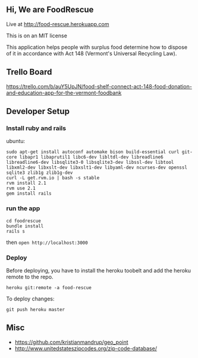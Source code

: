 ## Hi, We are FoodRescue

Live at http://food-rescue.herokuapp.com

This is on an MIT license

This application helps people with surplus food determine how to dispose of it in accordance
with Act 148 (Vermont's Universal Recycling Law).

## Trello Board

https://trello.com/b/auY5UpJN/food-shelf-connect-act-148-food-donation-and-education-app-for-the-vermont-foodbank

## Developer Setup

### Install ruby and rails

ubuntu:

```shell
sudo apt-get install autoconf automake bison build-essential curl git-core libapr1 libaprutil1 libc6-dev libltdl-dev libreadline6 libreadline6-dev libsqlite3-0 libsqlite3-dev libssl-dev libtool libxml2-dev libxslt-dev libxslt1-dev libyaml-dev ncurses-dev openssl sqlite3 zlib1g zlib1g-dev
curl -L get.rvm.io | bash -s stable
rvm install 2.1
rvm use 2.1
gem install rails
```

### run the app

```shell
cd foodrescue
bundle install
rails s
```

then `open http://localhost:3000`

### Deploy

Before deploying, you have to install the heroku toobelt and add the heroku remote to the repo.

```shell
heroku git:remote -a food-rescue
```

To deploy changes:

```shell
git push heroku master
```

## Misc

* https://github.com/kristianmandrup/geo_point
* http://www.unitedstateszipcodes.org/zip-code-database/

